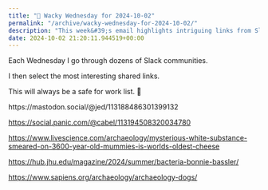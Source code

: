 ```yaml
---
title: "🤪 Wacky Wednesday for 2024-10-02"
permalink: "/archive/wacky-wednesday-for-2024-10-02/"
description: "This week&#39;s email highlights intriguing links from Slack, including ancient cheese and dog archaeology!"
date: 2024-10-02 21:20:11.944519+00:00
---
```


<!-- buttondown-editor-mode: fancy --><p>Each Wednesday I go through dozens of Slack communities.</p><p>I then select the most interesting shared links.</p><p>This will always be a safe for work list. 🙈</p><p>https://mastodon.social/@jed/113188486301399132</p><p><a target="_blank" rel="noopener noreferrer nofollow" href="https://social.panic.com/@cabel/113194508320034780">https://social.panic.com/@cabel/113194508320034780</a></p><p><a target="_blank" rel="noopener noreferrer nofollow" href="https://www.livescience.com/archaeology/mysterious-white-substance-smeared-on-3600-year-old-mummies-is-worlds-oldest-cheese">https://www.livescience.com/archaeology/mysterious-white-substance-smeared-on-3600-year-old-mummies-is-worlds-oldest-cheese</a></p><p><a target="_blank" rel="noopener noreferrer nofollow" href="https://hub.jhu.edu/magazine/2024/summer/bacteria-bonnie-bassler/">https://hub.jhu.edu/magazine/2024/summer/bacteria-bonnie-bassler/</a></p><p><a target="_blank" rel="noopener noreferrer nofollow" href="https://www.sapiens.org/archaeology/archaeology-dogs/">https://www.sapiens.org/archaeology/archaeology-dogs/</a></p><p></p>